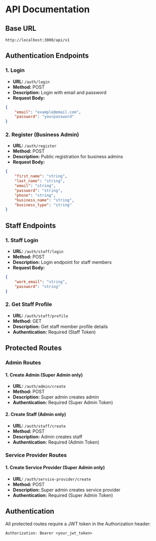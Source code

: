 # API Documentation

## Base URL
```
http://localhost:3000/api/v1
```

## Authentication Endpoints

### 1. Login
- **URL:** `/auth/login`
- **Method:** POST
- **Description:** Login with email and password
- **Request Body:**
```json
{
    "email": "example@email.com",
    "password": "yourpassword"
}
```

### 2. Register (Business Admin)
- **URL:** `/auth/register`
- **Method:** POST
- **Description:** Public registration for business admins
- **Request Body:**
```json
{
    "first_name": "string",
    "last_name": "string",
    "email": "string",
    "password": "string",
    "phone": "string",
    "business_name": "string",
    "business_type": "string"
}
```

## Staff Endpoints

### 1. Staff Login
- **URL:** `/auth/staff/login`
- **Method:** POST
- **Description:** Login endpoint for staff members
- **Request Body:**
```json
{
    "work_email": "string",
    "password": "string"
}
```

### 2. Get Staff Profile
- **URL:** `/auth/staff/profile`
- **Method:** GET
- **Description:** Get staff member profile details
- **Authentication:** Required (Staff Token)

## Protected Routes

### Admin Routes

#### 1. Create Admin (Super Admin only)
- **URL:** `/auth/admin/create`
- **Method:** POST
- **Description:** Super admin creates admin
- **Authentication:** Required (Super Admin Token)

#### 2. Create Staff (Admin only)
- **URL:** `/auth/staff/create`
- **Method:** POST
- **Description:** Admin creates staff
- **Authentication:** Required (Admin Token)

### Service Provider Routes

#### 1. Create Service Provider (Super Admin only)
- **URL:** `/auth/service-provider/create`
- **Method:** POST
- **Description:** Super admin creates service provider
- **Authentication:** Required (Super Admin Token)

## Authentication
All protected routes require a JWT token in the Authorization header:
```
Authorization: Bearer <your_jwt_token>
```
